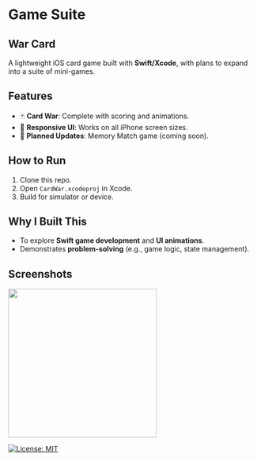 # Game Suite  

## War Card
A lightweight iOS card game built with **Swift/Xcode**, with plans to expand into a suite of mini-games.  

## Features  
- 🃏 **Card War**: Complete with scoring and animations.  
- 📱 **Responsive UI**: Works on all iPhone screen sizes.  
- 🔄 **Planned Updates**: Memory Match game (coming soon).

## How to Run  
1. Clone this repo.  
2. Open `CardWar.xcodeproj` in Xcode.  
3. Build for simulator or device.

## Why I Built This  
- To explore **Swift game development** and **UI animations**.  
- Demonstrates **problem-solving** (e.g., game logic, state management).  

## Screenshots  
<img src="" width="300">  


[![License: MIT](https://img.shields.io/badge/License-MIT-yellow.svg)](https://opensource.org/licenses/MIT)

